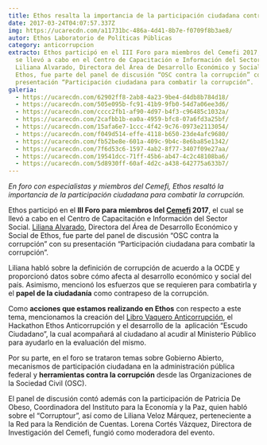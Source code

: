 ```yaml
---
title: Ethos resalta la importancia de la participación ciudadana contra la corrupción
date: 2017-03-24T04:07:57.337Z
img: https://ucarecdn.com/a11731bc-486a-4d41-8b7e-f0709f8b3ae8/
autor: Ethos Laboratorio de Políticas Públicas
category: anticorrupcion
extracto: Ethos participó en el III Foro para miembros del Cemefi 2017, el cual
  se llevó a cabo en el Centro de Capacitación e Información del Sector Social.
  Liliana Alvarado, Directora del Área de Desarrollo Económico y Social de
  Ethos, fue parte del panel de discusión “OSC contra la corrupción” con su
  presentación “Participación ciudadana para combatir la corrupción”.
galeria:
  - https://ucarecdn.com/62902ff8-2ab8-4a23-9be4-d4db8b784d18/
  - https://ucarecdn.com/505e095b-fc91-41b9-9fb0-54d7a06ee3d6/
  - https://ucarecdn.com/cccc2fb1-af90-4d97-b4f3-c96485c1032a/
  - https://ucarecdn.com/2cafbb1b-ea0a-4959-bfc8-07a6fd3a25bf/
  - https://ucarecdn.com/15afa6e7-1ccc-4f42-9c76-0973e2113054/
  - https://ucarecdn.com/f049d514-effe-4118-b650-23de4afc9680/
  - https://ucarecdn.com/fb52be8e-601a-409c-9b4c-8e6ba85e1342/
  - https://ucarecdn.com/7f6d53c6-1597-4ab2-8f77-3407f09e27aa/
  - https://ucarecdn.com/19541dcc-71ff-45b6-ab47-4c2c48108ba6/
  - https://ucarecdn.com/5d8930ff-60af-4d2c-a438-642775a633b7/
---
```

*En foro con especialistas y miembros del Cemefi, Ethos resaltó la importancia de la participación ciudadana para combatir la corrupción.* 

Ethos participó en el **III Foro para miembros del [Cemefi](https://www.cemefi.org/) 2017**, el cual se llevó a cabo en el Centro de Capacitación e Información del Sector Social. [Liliana Alvarado](https://www.ethos.org.mx/es/nosotros/equipo/liliana-alvarado/), Directora del Área de Desarrollo Económico y Social de Ethos, fue parte del panel de discusión “OSC contra la corrupción” con su presentación “Participación ciudadana para combatir la corrupción”.

Liliana habló sobre la definición de corrupción de acuerdo a la OCDE y proporcionó datos sobre cómo afecta al desarrollo económico y social del país. Asimismo, mencionó los esfuerzos que se requieren para combatirla y el **papel de la ciudadanía** como contrapeso de la corrupción.

Como **acciones que estamos realizando en Ethos** con respecto a este tema, mencionamos la creación del [Libro Vaquero Anticorrupción](http://libroanticorrupcion.ethos.org.mx/), el Hackathon Ethos Anticorrupción y el desarrollo de la  aplicación “Escudo Ciudadano”, la cual acompañará al ciudadano al acudir al Ministerio Público para ayudarlo en la evaluación del mismo.

Por su parte, en el foro se trataron temas sobre Gobierno Abierto, mecanismos de participación ciudadana en la administración pública federal y **herramientas contra la corrupción** desde las Organizaciones de la Sociedad Civil (OSC).

El panel de discusión contó además con la participación de Patricia De Obeso, Coordinadora del Instituto para la Economía y la Paz, quien habló sobre el “Corruptour”, así como de Liliana Veloz Márquez, perteneciente a la Red para la Rendición de Cuentas. Lorena Cortés Vázquez, Directora de Investigación del Cemefi, fungió como moderadora del evento.